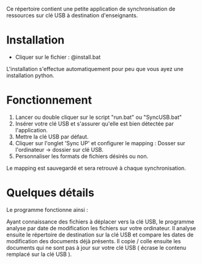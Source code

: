 Ce répertoire contient une petite application de synchronisation de ressources sur clé USB à destination d'enseignants. 

# Installation 

- Cliquer sur le fichier : @install.bat

L'installation s'effectue automatiquement pour peu que vous ayez une installation python. 

# Fonctionnement 

1. Lancer ou double cliquer sur le script "run.bat" ou "SyncUSB.bat"
2. Insérer votre clé USB et s'assurer qu'elle est bien détectée par l'application. 
3. Mettre la clé USB par défaut. 
4. Cliquer sur l'onglet 'Sync UP' et configurer le mapping : Dosser sur l'ordinateur -> dossier sur clé USB.
5. Personnaliser les formats de fichiers désirés ou non. 

Le mapping est sauvegardé et sera retrouvé à chaque synchronisation. 

# Quelques détails

Le programme fonctionne ainsi : 

Ayant connaissance des fichiers à déplacer vers la clé USB, le programme analyse par date de modification les fichiers sur votre ordinateur. 
Il analyse ensuite le répertoire de destination sur la clé USB et compare les dates de modification des documents déjà présents. 
Il copie / colle ensuite les documents qui ne sont pas à jour sur votre clé USB ( écrase le contenu remplacé sur la clé USB ). 